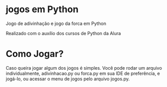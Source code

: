 # jogos em Python

Jogo de adivinhação e jogo da forca em Python

Realizado com o auxílio dos cursos de Python da Alura

# Como Jogar?

Caso queira jogar algum dos jogos é simples. Você pode rodar um arquivo individualmente, adivinhacao.py ou forca.py em sua IDE de preferência, e jogá-lo, ou acessar o menu de jogos pelo arquivo jogos.py.
